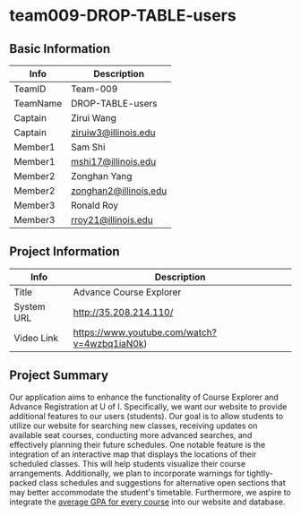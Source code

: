 # team009-DROP-TABLE-users

## Basic Information

|   Info      |        Description     |
| ----------- | ---------------------- |
| TeamID      |        Team-009        |
| TeamName    |    DROP-TABLE-users    |
| Captain     |       Zirui Wang       |
| Captain     |  ziruiw3@illinois.edu  |
| Member1     |         Sam Shi        |
| Member1     |   mshi17@illinois.edu  |
| Member2     |       Zonghan Yang     |
| Member2     |  zonghan2@illinois.edu |
| Member3     |        Ronald Roy      |
| Member3     |   rroy21@illinois.edu  |

## Project Information

|   Info      |                Description                 |
| ----------- | ------------------------------------------ |
|  Title      |         Advance Course Explorer            |
| System URL  |          http://35.208.214.110/            |
| Video Link  |https://www.youtube.com/watch?v=4wzbq1iaN0k)|

## Project Summary

Our application aims to enhance the functionality of Course Explorer and Advance Registration at U of I. Specifically, we want our website to provide additional features to our users (students). Our goal is to allow students to utilize our website for searching new classes, receiving updates on available seat courses, conducting more advanced searches, and effectively planning their future schedules. One notable feature is the integration of an interactive map that displays the locations of their scheduled classes. This will help students visualize their course arrangements. Additionally, we plan to incorporate warnings for tightly-packed class schedules and suggestions for alternative open sections that may better accommodate the student's timetable. Furthermore, we aspire to integrate the [average GPA for every course](https://waf.cs.illinois.edu/discovery/gpa_of_every_course_at_illinois/) into our website and database.
